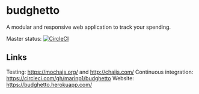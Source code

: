 # budghetto
A modular and responsive web application to track your spending.

Master status: [![CircleCI](https://circleci.com/gh/marinp1/budghetto/tree/master.svg?style=svg)](https://circleci.com/gh/marinp1/budghetto/tree/master)

## Links
Testing: https://mochajs.org/ and http://chaijs.com/
Continuous integration: https://circleci.com/gh/marinp1/budghetto
Website: https://budghetto.herokuapp.com/
